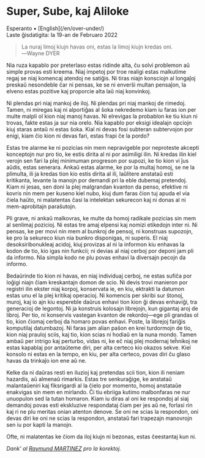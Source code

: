 Super, Sube, kaj Aliloke
========================

<div class="center">Esperanto ▪ [English](/en/over-under/)</div>
<div class="center">Laste ĝisdatigita: la 19-an de Februaro 2022</div>

>La nuraj limoj kiujn havas oni, estas la limoj kiujn kredas oni.<br>
>―Wayne DYER

Nia ruza kapablo por preterlaso estas ridinde alta, ĉu solvi problemon aŭ simple provas esti kreema.
Niaj impetoj por troe realigi estas malkutime regaj se niaj komencaj atendoj ne satiĝis. Ni tiras
niajn konsciojn al longaĵoj preskaŭ nesondeble ĉar ni pensas, ke se ni enverŝi multan pensaĵon, la
elveno estas pozitive kaj proporcie alta laŭ niaj konvinkoj.

Ni plendas pri niaj mankoj de iloj. Ni plendas pri niaj mankoj de rimedoj. Tamen, ni miregas kaj
ni alportiĝas al ŝoka nekredemo kiam iu faras ion per multe malpli ol kion niaj manoj havas.
Ni elrevigas la probablon ke tiu kiun ni trovas, fakte estas ja sur nia orelo. Nia kapablo por eksigi
idealajn opciojn kiuj staras antaŭ ni estas ŝoka. Kial ni devas fosi subteran subtervojon por enigi,
kiam ĉio kion ni devas fari, estas frapi ĉe la pordo?

Estas tre alarme ke ni pozicias nin mem nepravigeble por neproteste akcepti konceptojn nur pro tio,
ke estis dirita al ni por asimiligi ilin. Ni kredas ilin kiel verojn sen fari la plej minimuman
progreson por supozi, ke tio kion vi ĵus aŭdis, estas senerara. Ankaŭ estas alarme, ke por la multaj
homoj, se ne la plimulta, ili ja kredas tion kio estis dirita al ili, laŭlitere anstataŭ esti
kritikanta, levante la manojn por demandi pri la eble dubemaj pretendoj. Kiam ni jesas, sen doni
la plej malgrandan kvanton da penso, efektive ni kovris nin mem per kuseno kiel nubo, kiuj dum faras
ĉion tuj apuda el via ĉiela haŭto, ni malatentas ĉasi la intelektan sekurecon kaj ni donas al ni
mem-aprobitajn paraŝutojn.

Pli grave, ni ankaŭ malkovras, ke multe da homoj radikale pozicias sin mem al senlimaj pozicioj. Ni
estas tre amaj elpensi kaj nomizi etikedojn inter ni. Ni pensas, ke per movi nin mem al bunkroj de
pensoj, ni konstruas supozojn, ke pro la sekureco kiun nia bunkro disponigas, ni superis. El niaj
desoksiribonukleaj acidoj, kiuj provizas al ni la informon kiu enhavas la kodon de tio, kio igas nin
funkcii; ni devias al niaj cerboj por deponi jam pli da informo. Nia simpla kodo ne plu povas enhavi
la diversajn pecojn da informo.

Bedaŭrinde tio kion ni havas, en niaj individuaj cerboj, ne estas sufiĉa por loĝigi niajn ĉiam
kreskantajn domon de scio. Ni devis trovi manieron por registri ilin ekster niaj korpoj, konservata
ie, en kiu, ektrakti la datumon estas unu el la plej kritikaj operacioj. Ni komencis per skribi sur
ŝtonoj, muroj, kaj io ajn kiu espereble daŭrus enhavi tion kion ĝi devas enhaviĝi, tra generacioj de
legontoj. Ni ja konstruis kolosajn librejojn, kun gigantaj aroj de libroj. Per tio, ni konservis
vastegan kvanton de rekordoj—ege pli grandas ol tio, kion ĉiomaj cerboj da homaro povas enhavi.
Poste, la librejoj fariĝis komputilaj datumbazoj. Ni faras jam alian paŝon en krei turdormojn de
tio, kion niaj prauloj sciis, kaj tio, kion scias ni hodiaŭ en la nuna mondo. Tamen ambaŭ per
intrigo kaj perturbo, vidas ni, ke eĉ niaj plej modernaj teĥnikoj ne estas kapablaj por antaŭteme
diri, per alta certeco kio okazos sekve. Kiel konsolo ni estas en la tempo, en kiu, per alta
certeco, povas diri ĉu glaso havas da trinkaĵo ion ene aŭ ne.

Kelke da ni daŭras resti en iluzioj kaj pretendas scii tion, kion ili neniam hazardis, aŭ almenaŭ
rimarkis. Estas tre senkuraĝige, ke anstataŭ malantaŭeniri kaj fiksrigardi al la ĉielo por momento,
homoj anstataŭe enakvigas sin mem en mirlando. Ĉi tiu ebriiga kutimo malbonfaras ne nur unuopulon
sed la tutan homaron. Kiam iu diras al oni ke respondoj al siaj demandoj povas esti ekskluzive
respondataj ĉiam per jes aŭ ne, forlasi rin kaj ri ne plu meritas onian atenton denove. Se oni ne
scias la respondon, oni devas diri ke oni ne scias la respondon, anstataŭ fari trapezajn manovrojn
sen iu por kapti la manojn.

Ofte, ni malatentas ke ĉiom da iloj kiujn ni bezonas, estas ĉeestantaj kun ni.

_Dank’ al [Raymund MARTINEZ](https://zhaqenl.github.io) pro la korektoj._
